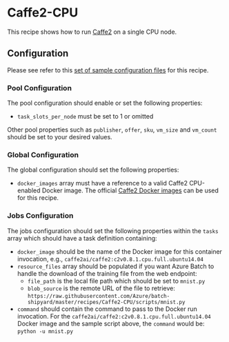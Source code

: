 # Caffe2-CPU
This recipe shows how to run [Caffe2](https://caffe2.ai/) on a single CPU node.

## Configuration
Please see refer to this [set of sample configuration files](./config) for
this recipe.

### Pool Configuration
The pool configuration should enable or set the following properties:
* `task_slots_per_node` must be set to 1 or omitted

Other pool properties such as `publisher`, `offer`, `sku`, `vm_size` and
`vm_count` should be set to your desired values.

### Global Configuration
The global configuration should set the following properties:
* `docker_images` array must have a reference to a valid Caffe2 CPU-enabled
Docker image. The official [Caffe2 Docker images](https://hub.docker.com/r/caffe2ai/caffe2/)
can be used for this recipe.

### Jobs Configuration
The jobs configuration should set the following properties within the `tasks`
array which should have a task definition containing:
* `docker_image` should be the name of the Docker image for this container
invocation, e.g., `caffe2ai/caffe2:c2v0.8.1.cpu.full.ubuntu14.04`
* `resource_files` array should be populated if you want Azure Batch to handle
the download of the training file from the web endpoint:
  * `file_path` is the local file path which should be set to
    `mnist.py`
  * `blob_source` is the remote URL of the file to retrieve:
    `https://raw.githubusercontent.com/Azure/batch-shipyard/master/recipes/Caffe2-CPU/scripts/mnist.py`
* `command` should contain the command to pass to the Docker run invocation.
For the `caffe2ai/caffe2:c2v0.8.1.cpu.full.ubuntu14.04` Docker image and
the sample script above, the `command` would be: `python -u mnist.py`

